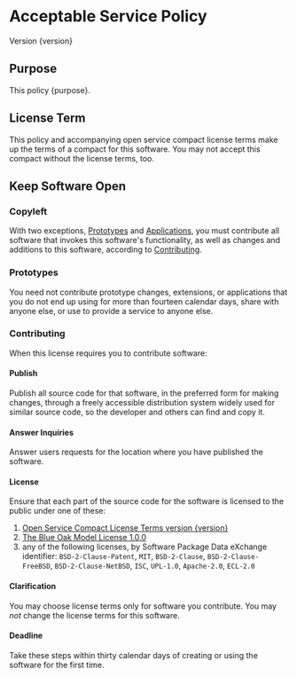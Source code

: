 # Acceptable Service Policy
Version {version}

## Purpose
This policy {purpose}.

## License Term
This policy and accompanying open service compact license terms make up the terms of a compact for this software.  You may not accept this compact without the license terms, too.

## Keep Software Open

### Copyleft
With two exceptions, [Prototypes](#prototypes) and [Applications](#applications), you must contribute all software that invokes this software's functionality, as well as changes and additions to this software, according to [Contributing](#contributing).

### Prototypes
You need not contribute prototype changes, extensions, or applications that you do not end up using for more than fourteen calendar days, share with anyone else, or use to provide a service to anyone else.

### Contributing
When this license requires you to contribute software:

#### Publish
Publish all source code for that software, in the preferred form for making changes, through a freely accessible distribution system widely used for similar source code, so the developer and others can find and copy it.

#### Answer Inquiries
Answer users requests for the location where you have published the software.

#### License
Ensure that each part of the source code for the software is licensed to the public under one of these:
1.  [Open Service Compact License Terms version {version}]({url})
2.  [The Blue Oak Model License 1.0.0](https://spdx.org/licenses/BlueOak-1.0.0.html)
3.  any of the following licenses, by Software Package Data eXchange identifier: `BSD-2-Clause-Patent`, `MIT`, `BSD-2-Clause`, `BSD-2-Clause-FreeBSD`, `BSD-2-Clause-NetBSD`, `ISC`, `UPL-1.0`, `Apache-2.0`, `ECL-2.0`

#### Clarification
You may choose license terms only for software you contribute.  You may _not_ change the license terms for this software.

#### Deadline
Take these steps within thirty calendar days of creating or using the software for the first time.